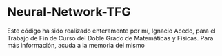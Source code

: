 # Neural-Network-TFG
Este código ha sido realizado enteramente por mí, Ignacio Acedo, para el Trabajo de Fin de Curso del Doble Grado de Matemáticas y Físicas. Para más información, acuda a la memoria del mismo
